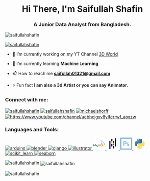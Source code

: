 <h1 align="center">Hi There, I'm Saifullah Shafin</h1>
<h3 align="center">A Junior Data Analyst from Bangladesh.</h3>

<p align="left"> <img src="https://komarev.com/ghpvc/?username=saifullahshafin&label=Profile%20views&color=0e75b6&style=flat" alt="saifullahshafin" /> </p>

<p align="left"> <a href="https://github.com/ryo-ma/github-profile-trophy"><img src="https://github-profile-trophy.vercel.app/?username=saifullahshafin" alt="saifullahshafin" /></a> </p>

- 🔭 I’m currently working on my YT Channel [3D World](https://www.youtube.com/channel/UCBHcJGXV8yLfCRRwF_aoxZw)

- 🌱 I’m currently learning **Machine Learning**

- 📫 How to reach me **saifullah01321@gmail.com**

- ⚡ Fun fact **I am also a 3d Artist or you can say Animator.**

<h3 align="left">Connect with me:</h3>
<p align="left">
<a href="https://kaggle.com/saifullahshafin" target="blank"><img align="center" src="https://raw.githubusercontent.com/rahuldkjain/github-profile-readme-generator/master/src/images/icons/Social/kaggle.svg" alt="saifullahshafin" height="30" width="40" /></a>
<a href="https://fb.com/saifullahshafin" target="blank"><img align="center" src="https://raw.githubusercontent.com/rahuldkjain/github-profile-readme-generator/master/src/images/icons/Social/facebook.svg" alt="saifullahshafin" height="30" width="40" /></a>
<a href="https://instagram.com/michaelshorff" target="blank"><img align="center" src="https://raw.githubusercontent.com/rahuldkjain/github-profile-readme-generator/master/src/images/icons/Social/instagram.svg" alt="michaelshorff" height="30" width="40" /></a>
<a href="https://www.youtube.com/channel/ucbhcjgxv8ylfcrrwf_aoxzw" target="blank"><img align="center" src="https://raw.githubusercontent.com/rahuldkjain/github-profile-readme-generator/master/src/images/icons/Social/youtube.svg" alt="https://www.youtube.com/channel/ucbhcjgxv8ylfcrrwf_aoxzw" height="30" width="40" /></a>
</p>

<h3 align="left">Languages and Tools:</h3>
<p align="left"> <a href="https://www.arduino.cc/" target="_blank" rel="noreferrer"> <img src="https://cdn.worldvectorlogo.com/logos/arduino-1.svg" alt="arduino" width="40" height="40"/> </a> <a href="https://www.blender.org/" target="_blank" rel="noreferrer"> <img src="https://download.blender.org/branding/community/blender_community_badge_white.svg" alt="blender" width="40" height="40"/> </a> <a href="https://www.djangoproject.com/" target="_blank" rel="noreferrer"> <img src="https://cdn.worldvectorlogo.com/logos/django.svg" alt="django" width="40" height="40"/> </a> <a href="https://www.adobe.com/in/products/illustrator.html" target="_blank" rel="noreferrer"> <img src="https://www.vectorlogo.zone/logos/adobe_illustrator/adobe_illustrator-icon.svg" alt="illustrator" width="40" height="40"/> </a> <a href="https://www.mysql.com/" target="_blank" rel="noreferrer"> <img src="https://raw.githubusercontent.com/devicons/devicon/master/icons/mysql/mysql-original-wordmark.svg" alt="mysql" width="40" height="40"/> </a> <a href="https://pandas.pydata.org/" target="_blank" rel="noreferrer"> <img src="https://raw.githubusercontent.com/devicons/devicon/2ae2a900d2f041da66e950e4d48052658d850630/icons/pandas/pandas-original.svg" alt="pandas" width="40" height="40"/> </a> <a href="https://www.photoshop.com/en" target="_blank" rel="noreferrer"> <img src="https://raw.githubusercontent.com/devicons/devicon/master/icons/photoshop/photoshop-line.svg" alt="photoshop" width="40" height="40"/> </a> <a href="https://www.python.org" target="_blank" rel="noreferrer"> <img src="https://raw.githubusercontent.com/devicons/devicon/master/icons/python/python-original.svg" alt="python" width="40" height="40"/> </a> <a href="https://scikit-learn.org/" target="_blank" rel="noreferrer"> <img src="https://upload.wikimedia.org/wikipedia/commons/0/05/Scikit_learn_logo_small.svg" alt="scikit_learn" width="40" height="40"/> </a> <a href="https://seaborn.pydata.org/" target="_blank" rel="noreferrer"> <img src="https://seaborn.pydata.org/_images/logo-mark-lightbg.svg" alt="seaborn" width="40" height="40"/> </a> </p>

<p><img align="left" src="https://github-readme-stats.vercel.app/api/top-langs?username=saifullahshafin&show_icons=true&locale=en&layout=compact" alt="saifullahshafin" /></p>

<p>&nbsp;<img align="center" src="https://github-readme-stats.vercel.app/api?username=saifullahshafin&show_icons=true&locale=en" alt="saifullahshafin" /></p>

<p><img align="center" src="https://github-readme-streak-stats.herokuapp.com/?user=saifullahshafin&" alt="saifullahshafin" /></p>
